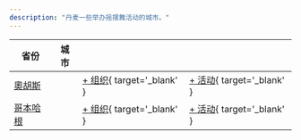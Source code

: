 ```yaml
---
description: "丹麦一些举办摇摆舞活动的城市。"
---
```


| 省份 | 城市 | | |
| --- | --- | --- | --- |
| [奧胡斯](by_city.md#aarhus) | | [+ 组织](https://github.com/swingdance/orgs/issues/new?assignees=&labels=add+org&projects=&template=02-add_entity.yml&title=%5Bda_DK%5D%20%3CName%3E&region=da_DK&province=Aarhus&city=Aarhus){ target='_blank' } | [+ 活动](https://github.com/swingdance/events/issues/new?assignees=&labels=add+event&projects=&template=02-add_entity.yml&title=%5B2024%2Fda_DK%5D%20%3CName%3E&region=da_DK&province=Aarhus&city=Aarhus&org_id=&date_starts=2024-&date_ends=2024-){ target='_blank' } |
| [哥本哈根](by_city.md#copenhagen) | | [+ 组织](https://github.com/swingdance/orgs/issues/new?assignees=&labels=add+org&projects=&template=02-add_entity.yml&title=%5Bda_DK%5D%20%3CName%3E&region=da_DK&province=Copenhagen&city=Copenhagen){ target='_blank' } | [+ 活动](https://github.com/swingdance/events/issues/new?assignees=&labels=add+event&projects=&template=02-add_entity.yml&title=%5B2024%2Fda_DK%5D%20%3CName%3E&region=da_DK&province=Copenhagen&city=Copenhagen&org_id=&date_starts=2024-&date_ends=2024-){ target='_blank' } |
